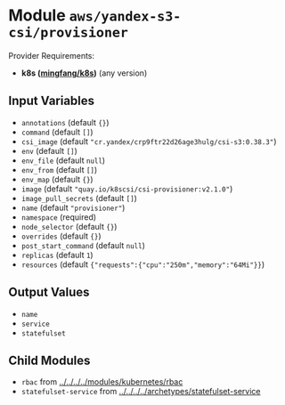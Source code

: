 
# Module `aws/yandex-s3-csi/provisioner`

Provider Requirements:
* **k8s ([mingfang/k8s](https://registry.terraform.io/providers/mingfang/k8s/latest))** (any version)

## Input Variables
* `annotations` (default `{}`)
* `command` (default `[]`)
* `csi_image` (default `"cr.yandex/crp9ftr22d26age3hulg/csi-s3:0.38.3"`)
* `env` (default `[]`)
* `env_file` (default `null`)
* `env_from` (default `[]`)
* `env_map` (default `{}`)
* `image` (default `"quay.io/k8scsi/csi-provisioner:v2.1.0"`)
* `image_pull_secrets` (default `[]`)
* `name` (default `"provisioner"`)
* `namespace` (required)
* `node_selector` (default `{}`)
* `overrides` (default `{}`)
* `post_start_command` (default `null`)
* `replicas` (default `1`)
* `resources` (default `{"requests":{"cpu":"250m","memory":"64Mi"}}`)

## Output Values
* `name`
* `service`
* `statefulset`

## Child Modules
* `rbac` from [../../../../modules/kubernetes/rbac](../../../../modules/kubernetes/rbac)
* `statefulset-service` from [../../../../archetypes/statefulset-service](../../../../archetypes/statefulset-service)

